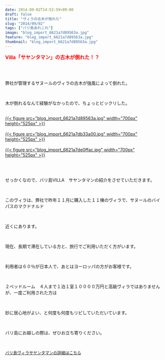 ```yaml
---
date: 2014-09-02T14:52:59+09:00
draft: false
title: "ヴィラの古木が倒れた"
slug: "2014/09/02"
tags: ["バリ島あれこれ"]
image: "blog_import_6621a7d89563a.jpg"
feature: "blog_import_6621a7d89563a.jpg"
thumbnail: "blog_import_6621a7d89563a.jpg"
---
```

<p><font color="#ff0000" size="3"><strong>Villa「サヤンタマン」の古木が倒れた！？</strong></font></p><br/><br/><p>弊社が管理するサヌールのヴィラの古木が強風によって倒れた。</p><br/><p>木が倒れるなんて経験がなかったので、ちょっとビックリした。<br/></p><p><br/><a href="blog_import_6621a7d9a9d8e.jpg">{{< figure src="blog_import_6621a7d89563a.jpg" width="700px" height="525px" >}}</a> <br/><br/><a href="blog_import_6621a7dc4668a.jpg">{{< figure src="blog_import_6621a7db33a00.jpg" width="700px" height="525px" >}}</a> <br/><br/><a href="blog_import_6621a7df2c638.jpg">{{< figure src="blog_import_6621a7de0ffac.jpg" width="700px" height="525px" >}}</a> <br/></p><br/><br/><p>せっかくなので、バリ島VILLA　サヤンタマンの紹介をさせていただきます。</p><br/><p>このヴィラは、弊社で昨年１１月に購入した１１棟のヴィラで、サヌールのバイパスのマクドナルド</p><br/><p>近くにあります。</p><br/><p>現在、長期で滞在している方と、旅行でご利用いただく方がいます。</p><br/><p>利用者は６０％が日本人で、あとはヨーロッパの方がお客様です。</p><br/><p>２ベッドルーム　４人まで１泊１室１００００万円と高級ヴィラではありませんが、一度ご利用された方は</p><br/><p>妙に居心地がよい、と何度も何度もリピしていただいています。</p><br/><p>バリ島にお越しの際は、ぜひお立ち寄りください。</p><br/><p><font color="#0000ff" size="2"><u><a href="?page_id=507" target="_blank">バリ島ヴィラサヤンタマンの詳細はこちら</a> </u></font></p><br/><br/><br/><br/><br/><br/>

